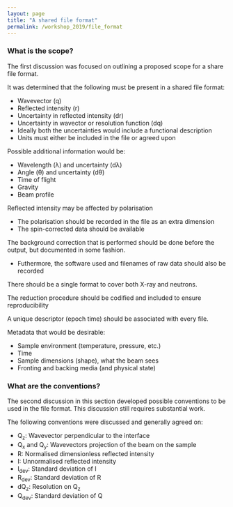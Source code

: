 ```yaml
---
layout: page
title: "A shared file format"
permalink: /workshop_2019/file_format
---
```


### What is the scope?

The first discussion was focused on outlining a proposed scope for a share file format. 

It was determined that the following must be present in a shared file format: 

- Wavevector (q)
- Reflected intensity (r) 
- Uncertainty in reflected intensity (dr) 
- Uncertainty in wavector or resolution function (dq)
- Ideally both the uncertainties would include a functional description
- Units must either be included in the file or agreed upon 

Possible additional information would be:
 
- Wavelength (λ) and uncertainty (dλ)
- Angle (θ) and uncertainty (dθ)
- Time of flight
- Gravity 
- Beam profile

Reflected intensity may be affected by polarisation
- The polarisation should be recorded in the file as an extra dimension 
- The spin-corrected data should be available

The background correction that is performed should be done before the output, but documented in some fashion.
- Futhermore, the software used and filenames of raw data should also be recorded

There should be a single format to cover both X-ray and neutrons.

The reduction procedure should be codified and included to ensure reproducibility

A unique descriptor (epoch time) should be associated with every file. 

Metadata that would be desirable: 

- Sample environment (temperature, pressure, etc.)
- Time
- Sample dimensions (shape), what the beam sees
- Fronting and backing media (and physical state)

### What are the conventions?

The second discussion in this section developed possible conventions to be used in the file format. This discussion still requires substantial work.

The following conventions were discussed and generally agreed on:

- Q<sub>z</sub>: Wavevector perpendicular to the interface
- Q<sub>x</sub> and Q<sub>y</sub>: Wavevectors projection of the beam on the sample
- R: Normalised dimensionless reflected intensity
- I: Unnormalised reflected intensity
- I<sub>dev</sub>: Standard deviation of I
- R<sub>dev</sub>: Standard deviation of R
- dQ<sub>z</sub>: Resolution on Q<sub>z</sub>
- Q<sub>dev</sub>: Standard deviation of Q
